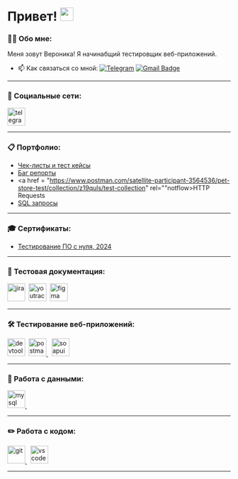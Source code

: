 
<h1>
  Привет!
  <img src="https://media.giphy.com/media/hvRJCLFzcasrR4ia7z/giphy.gif" width="30px"/>
</h1>

### 👨‍💻 Обо мне:

Меня зовут Вероника! Я начинабщий тестировщик веб-приложений. 

- 📫 Как связаться со мной: [![Telegram](https://img.shields.io/badge/-@k_vena-blue?style=flat&logo=Telegram&logoColor=white)](https://t.me/k_vena) [![Gmail Badge](https://img.shields.io/badge/-Gmail-red?style=flat&logo=Gmail&logoColor=white)](mailto:qa.kvena1908@gmail.com)

---
### 🤝 Социальные сети:

  <div id="badges">
    <a href="https://t.me/k_vena" rel="noflow target="_blank">
      <img src="https://cdn-icons-png.flaticon.com/512/2111/2111646.png" width="40" height="40" alt="telegram" />
    </a>
  </div>


---

### 📋 Портфолио:

<div>

  - <a href = "https://docs.google.com/spreadsheets/d/1fbflwgfheyv_WvO9Gt1oUmHH7H0cyuR5ghg28m6Rvgs/edit?usp=sharing" rel="noflow">Чек-листы и тест кейсы</a>
  - <a href = "https://docs.google.com/spreadsheets/d/1XoT8hO7oFG00bTO49nGOoWTQRpfoQ-JRVoq53tOR-W0/edit?usp=sharing" rel="noflow">Баг репорты</a>
  - <a href = "https://www.postman.com/satellite-participant-3564536/pet-store-test/collection/z19quls/test-collection" rel=""notflow>HTTP Requests</a>
  - <a href = "https://docs.google.com/spreadsheets/d/1uyJ_Ny8o6l8byMiUne1RlakE8y55pszj8YuUxlxtuSY/edit?usp=sharing" rel="noflow">SQL запросы</a>
</div>

---

### 🎓 Сертификаты:
- <a href="https://stepik.org/cert/2628629" rel="noflow">Тестирование ПО с нуля, 2024</a>

----


### 📁 Тестовая документация:

<div>
  <img src="https://cdn.jsdelivr.net/gh/devicons/devicon/icons/jira/jira-original.svg" title="jira" alt="jira" width="40" height="40"/>&nbsp
  <img src="https://upload.wikimedia.org/wikipedia/commons/thumb/8/8d/YouTrack_Icon.svg/1024px-YouTrack_Icon.svg.png?20200803082248" title="youtrack" alt="youtrack" width="40" height="40"/>&nbsp
  <img src="https://cdn.jsdelivr.net/gh/devicons/devicon/icons/figma/figma-original.svg" title="figma" alt="figma" width="40" height="40"/>&nbsp
</div>

---

### 🛠 Тестирование веб-приложений:

<div>
  <img src="https://d33wubrfki0l68.cloudfront.net/38b5c953a4667366685d55db55d057c86db1fc54/a0fdc/static/acae6b24d940347661ca901ea07f47c1/chrome-dev-logo-icon.png" title="devtools" alt="devtools" width="40" height="40"/>&nbsp
  <a href="https://www.postman.com/satellite-participant-3564536/workspace/pet-store-test/collection/36566356-1388bff4-0786-46f7-a5c0-61fbe019553a?action=share&creator=36566356" rel="noflow target="_blank">
    <img src="https://seeklogo.com/images/P/postman-logo-0087CA0D15-seeklogo.com.png" title="postman" alt="postman" width="40" height="40"/>
  </a>&nbsp
  <img src="https://static0.smartbear.co/smartbearbrand/media/images/home/soapui-icon.svg" title="soapui" alt="soapui" width="40" height="40"/>&nbsp
</div>

---

### 💾 Работа с данными:

<div>
  <a href = "https://docs.google.com/spreadsheets/d/1uyJ_Ny8o6l8byMiUne1RlakE8y55pszj8YuUxlxtuSY/edit?usp=sharing" rel="noflow" target="_blank">
    <img src="https://cdn.jsdelivr.net/gh/devicons/devicon/icons/mysql/mysql-original.svg" title="mysql" alt="mysql" width="40" height="40"/>
  </a>&nbsp
</div>

---

### ✏️ Работа с кодом:

<div>
  <a href = "https://github.com/Veronika-Korchuganova">
    <img src="https://cdn.jsdelivr.net/gh/devicons/devicon/icons/git/git-original.svg" title="git" alt="git" width="40" height="40"/>
  </a>&nbsp
  <img src="https://cdn.jsdelivr.net/gh/devicons/devicon/icons/vscode/vscode-original.svg" title="vscode" alt="vscode" width="40" height="40"/>&nbsp
  
</div>

---